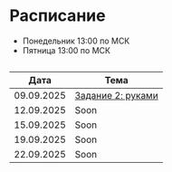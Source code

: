 # Расписание

- Понедельник 13:00 по МСК
- Пятница 13:00 по МСК

## 
| Дата        |    Тема |
|-------------|-------------|
| 09.09.2025  | [Задание 2: руками](09.09/Theory.md) |
| 12.09.2025  | Soon   |
| 15.09.2025  | Soon   |
| 19.09.2025  | Soon   |
| 22.09.2025  | Soon   |
